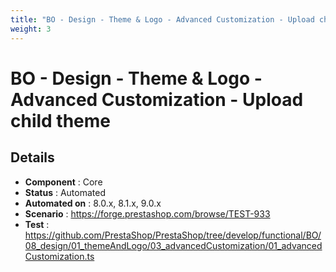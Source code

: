 ```yaml
---
title: "BO - Design - Theme & Logo - Advanced Customization - Upload child theme"
weight: 3
---
```


# BO - Design - Theme & Logo - Advanced Customization - Upload child theme
## Details
* **Component** : Core
* **Status** : Automated
* **Automated on** : 8.0.x, 8.1.x, 9.0.x
* **Scenario** : https://forge.prestashop.com/browse/TEST-933
* **Test** : https://github.com/PrestaShop/PrestaShop/tree/develop/functional/BO/08_design/01_themeAndLogo/03_advancedCustomization/01_advancedCustomization.ts

